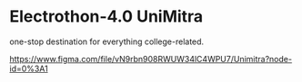 # Electrothon-4.0 UniMitra

one-stop destination for everything college-related.

https://www.figma.com/file/vN9rbn908RWUW34lC4WPU7/Unimitra?node-id=0%3A1
